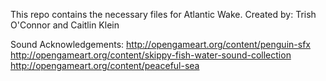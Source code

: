 This repo contains the necessary files for Atlantic Wake.
Created by: Trish O'Connor and Caitlin Klein

Sound Acknowledgements:
http://opengameart.org/content/penguin-sfx
http://opengameart.org/content/skippy-fish-water-sound-collection
http://opengameart.org/content/peaceful-sea

